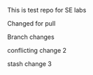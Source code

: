 This is test repo for SE labs

Changed for pull

Branch changes

conflicting change 2

stash change 3